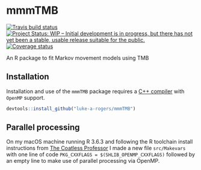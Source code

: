 
<!-- README.md is generated from README.Rmd. Please edit that file -->

# mmmTMB

[![Travis build
status](https://travis-ci.org/luke-a-rogers/mmmTMB.svg?branch=master)](https://travis-ci.org/luke-a-rogers/mmmTMB)
[![Project Status: WIP – Initial development is in progress, but there
has not yet been a stable, usable release suitable for the
public.](https://www.repostatus.org/badges/latest/wip.svg)](https://www.repostatus.org/#wip)
[![Coverage
status](https://codecov.io/gh/luke-a-rogers/mmmTMB/branch/master/graph/badge.svg)](https://codecov.io/github/luke-a-rogers/mmmTMB?branch=master)

An R package to fit Markov movement models using TMB

## Installation

Installation and use of the `mmmTMB` package requires a [C++
compiler](https://support.rstudio.com/hc/en-us/articles/200486498-Package-Development-Prerequisites)
with `OpenMP` support.

``` r
devtools::install_github("luke-a-rogers/mmmTMB")
```

## Parallel processing

On my macOS machine running R 3.6.3 and following the R toolchain
install instructions from [The Coatless
Professor](https://thecoatlessprofessor.com/programming/cpp/r-compiler-tools-for-rcpp-on-macos-before-r-4.0.0/)
I made a new file `src/Makevars` with one line of code `PKG_CXXFLAGS =
$(SHLIB_OPENMP_CXXFLAGS)` followed by an empty line to make use of
parallel processing via OpenMP.
